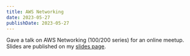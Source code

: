 ```yaml
---
title: AWS Networking
date: 2023-05-27
publishDate: 2023-05-27
---
```


Gave a talk on AWS Networking (100/200 series) for an online meetup. Slides are published on my [slides page](https://slides.sathyasays.com/aws-networking/).

